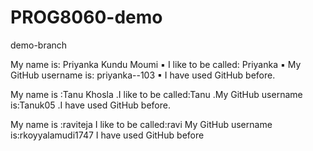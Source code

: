 # PROG8060-demo
 demo-branch


My name is: Priyanka Kundu Moumi
▪ I like to be called: Priyanka
▪ My GitHub username is: priyanka--103
▪ I have used GitHub before.

My name is :Tanu Khosla
.I like to be called:Tanu
.My GitHub username is:Tanuk05
.I have used GitHub before.

My name is :raviteja
I like to be called:ravi
My GitHub username is:rkoyyalamudi1747
I have used GitHub before
